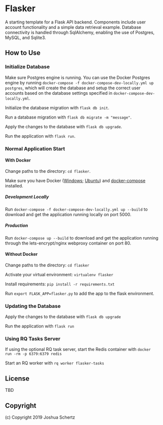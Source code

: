 # Flasker

A starting template for a Flask API backend. Components include user account functionality and a simple data retrieval example. Database connectivity is handled through SqlAlchemy, enabling the use of Postgres, MySQL, and Sqlite3.

## How to Use

### Initialize Database

Make sure Postgres engine is running. You can use the Docker Postgres engine by running `docker-compose -f docker-compose-dev-locally.yml up postgres`, which will create the database and setup the correct user accounts based on the database settings specified in `docker-compose-dev-locally.yml`.

Initialize the database migration with `flask db init`.

Run a database migration with `flask db migrate -m "message"`.

Apply the changes to the database with `flask db upgrade`.

Run the application with `flask run`.

### Normal Application Start

#### With Docker

Change paths to the directory: `cd flasker`.

Make sure you have Docker ([Windows](https://docs.docker.com/docker-for-windows/install/); [Ubuntu](https://docs.docker.com/install/linux/docker-ce/ubuntu/)) and [docker-compose](https://docs.docker.com/compose/install/) installed.

##### Development Locally

Run `docker-compose -f docker-compose-dev-locally.yml up --build` to download and get the application running locally on port 5000.

##### Production

Run `docker-compose up --build` to download and get the application running through the lets-encrypt/nginx webproxy container on port 80.


#### Without Docker

Change paths to the directory: `cd flasker`

Activate your virtual environment: `virtualenv flasker`

Install requirements: `pip install -r requirements.txt`

Run `export FLASK_APP=flasker.py` to add the app to the flask environment.

### Updating the Database

Apply the changes to the database with `flask db upgrade`

Run the application with `flask run`

### Using RQ Tasks Server

If using the optional RQ task server, start the Redis container with `docker run -rm -p 6379:6379 redis`

Start an RQ worker with `rq worker flasker-tasks`


## License

TBD

## Copyright

(c) Copyright 2019 Joshua Schertz
